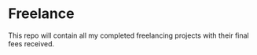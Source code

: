 # Freelance
This repo will contain all my completed freelancing projects with their final fees received.
